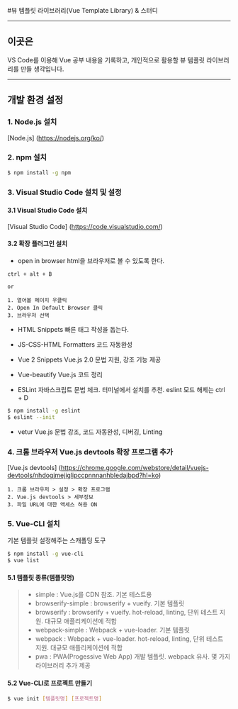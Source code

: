 #뷰 템플릿 라이브러리(Vue Template Library) & 스터디

****

## 이곳은
VS Code를 이용해 Vue 공부 내용을 기록하고, 개인적으로 활용할 뷰 템플릿 라이브러리를 만들 생각입니다.

****

## 개발 환경 설정
### 1. Node.js 설치
[Node.js] (https://nodejs.org/ko/)

### 2. npm 설치
```bash
$ npm install -g npm

```

### 3. Visual Studio Code 설치 및 설정
#### 3.1 Visual Studio Code 설치
[Visual Studio Code] (https://code.visualstudio.com/)

#### 3.2 확장 플러그인 설치
* open in browser
html을 브라우저로 볼 수 있도록 한다.

```
ctrl + alt + B

or

1. 열어볼 페이지 우클릭
2. Open In Default Browser 클릭
3. 브라우저 선택
```

* HTML Snippets
빠른 태그 작성을 돕는다.

* JS-CSS-HTML Formatters
코드 자동완성

* Vue 2 Snippets
Vue.js 2.0 문법 지원, 강조 기능 제공

* Vue-beautify
Vue.js 코드 정리

* ESLint
자바스크립트 문법 체크. 터미널에서 설치를 추천. eslint 모드 해제는 ctrl + D

```bash
$ npm install -g eslint
$ eslint --init
```

* vetur
Vue.js 문법 강조, 코드 자동완성, 디버깅, Linting

### 4. 크롬 브라우저 Vue.js devtools 확장 프로그램 추가
[Vue.js devtools] (https://chrome.google.com/webstore/detail/vuejs-devtools/nhdogjmejiglipccpnnnanhbledajbpd?hl=ko)

```
1. 크롬 브라우저 > 설정 > 확장 프로그램
2. Vue.js devtools > 세부정보
3. 파일 URL에 대한 액세스 허용 ON
```

### 5. Vue-CLI 설치
기본 템플릿 설정해주는 스캐폴딩 도구

```bash
$ npm install -g vue-cli
$ vue list
```

#### 5.1 템플릿 종류(템플릿명) 
> * simple : Vue.js를 CDN 참조. 기본 테스트용
> * browserify-simple : browserify + vueify. 기본 템플릿
> * browserify : browserify + vueify. hot-reload, linting, 단위 테스트 지원. 대규모 애플리케이션에 적합
> * webpack-simple : Webpack + vue-loader. 기본 템플릿
> * webpack : Webpack + vue-loader. hot-reload, linting, 단위 테스트 지원. 대규모 애플리케이션에 적합
> * pwa : PWA(Progessive Web App) 개발 템플릿. webpack 유사. 몇 가지 라이브러리 추가 제공

#### 5.2 Vue-CLI로 프로젝트 만들기
```bash
$ vue init [템플릿명] [프로젝트명]
```